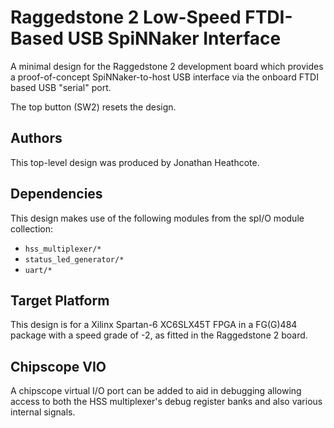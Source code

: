 Raggedstone 2 Low-Speed FTDI-Based USB SpiNNaker Interface
==========================================================

A minimal design for the Raggedstone 2 development board which provides a
proof-of-concept SpiNNaker-to-host USB interface via the onboard FTDI based
USB "serial" port.

The top button (SW2) resets the design.


Authors
-------

This top-level design was produced by Jonathan Heathcote.


Dependencies
------------

This design makes use of the following modules from the spI/O module collection:
* `hss_multiplexer/*`
* `status_led_generator/*`
* `uart/*`


Target Platform
---------------

This design is for a Xilinx Spartan-6 XC6SLX45T FPGA in a FG(G)484 package with a speed grade of
-2, as fitted in the Raggedstone 2 board.


Chipscope VIO
-------------

A chipscope virtual I/O port can be added to aid in debugging allowing access to
both the HSS multiplexer's debug register banks and also various internal
signals.
